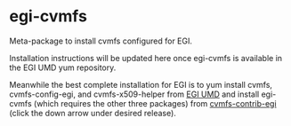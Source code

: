 # egi-cvmfs
Meta-package to install cvmfs configured for EGI.

Installation instructions will be updated here once egi-cvmfs is
available in the EGI UMD yum repository.

Meanwhile the best complete installation for EGI is to yum install
cvmfs, cvmfs-config-egi, and cvmfs-x509-helper from 
[EGI UMD](http://repository.egi.eu/category/umd_releases/distribution/umd-4/)
and install egi-cvmfs (which requires the other three packages) from 
[cvmfs-contrib-egi](https://build.opensuse.org/repositories/home:cvmfs:contrib-egi)
(click the down arrow under desired release).

